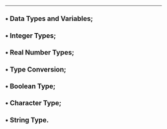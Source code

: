 --------------------------------------------
• Data Types and Variables;
-----------------------------------------
• Integer Types;
-----------------------------------------
• Real Number Types;
-----------------------------------------
• Type Conversion;
---------------------------------------
• Boolean Type;
-------------------------------------
• Character Type;
------------------------------------
• String Type.
----------------------------------
